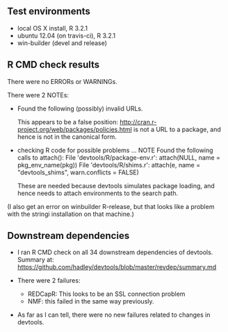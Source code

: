 ## Test environments
* local OS X install, R 3.2.1
* ubuntu 12.04 (on travis-ci), R 3.2.1
* win-builder (devel and release)

## R CMD check results
There were no ERRORs or WARNINGs. 

There were 2 NOTEs:

* Found the following (possibly) invalid URLs.

  This appears to be a false position: 
  http://cran.r-project.org/web/packages/policies.html is not a URL to
  a package, and hence is not in the canonical form.

* checking R code for possible problems ... NOTE
  Found the following calls to attach():
    File 'devtools/R/package-env.r':
      attach(NULL, name = pkg_env_name(pkg))
    File 'devtools/R/shims.r':
      attach(e, name = "devtools_shims", warn.conflicts = FALSE)

  These are needed because devtools simulates package loading, and hence
  needs to attach environments to the search path.

(I also get an error on winbuilder R-release, but that looks like a problem with the stringi installation on that machine.)

## Downstream dependencies

* I ran R CMD check on all 34 downstream dependencies of devtools.
  Summary at: https://github.com/hadley/devtools/blob/master/revdep/summary.md

* There were 2 failures: 
  
  * REDCapR: This looks to be an SSL connection problem
  * NMF: this failed in the same way previously.

* As far as I can tell, there were no new failures related to changes in 
  devtools.
  

